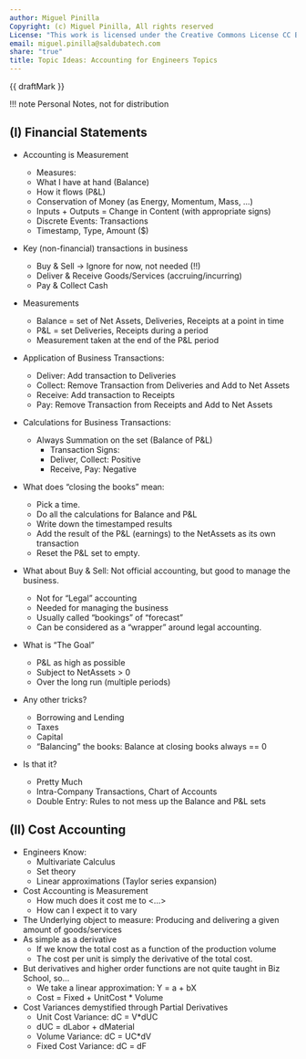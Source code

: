 ```yaml
---
author: Miguel Pinilla
Copyright: (c) Miguel Pinilla, All rights reserved
License: "This work is licensed under the Creative Commons License CC BY-NC-SA 4.0: https://creativecommons.org/licenses/by-nc-sa/4.0/"
email: miguel.pinilla@saldubatech.com
share: "true"
title: Topic Ideas: Accounting for Engineers Topics
---
```


{{ draftMark }}

!!! note
    Personal Notes, not for distribution

## (I) Financial Statements

* Accounting is Measurement
  * Measures:
  * What I have at hand (Balance)
  * How it flows (P&L)
  * Conservation of Money (as Energy, Momentum, Mass, …)
  * Inputs + Outputs = Change in Content (with appropriate signs)
  * Discrete Events: Transactions
  * Timestamp, Type, Amount ($)
* Key (non-financial) transactions in business
  * Buy & Sell → Ignore for now, not needed (!!)
  * Deliver & Receive Goods/Services  (accruing/incurring)
  * Pay & Collect Cash
* Measurements
  * Balance = set of Net Assets, Deliveries, Receipts at a point in time
  * P&L = set  Deliveries, Receipts during a period
  * Measurement taken at the end of the P&L period
* Application of Business Transactions:
  * Deliver:  Add transaction to Deliveries
  * Collect: Remove Transaction from Deliveries and Add to Net Assets
  * Receive: Add transaction to Receipts
  * Pay: Remove Transaction from Receipts and Add to Net Assets
* Calculations for Business Transactions:
  * Always Summation on the set (Balance of P&L)
    * Transaction Signs:
    * Deliver, Collect:  Positive
    * Receive, Pay: Negative

* What does “closing the books” mean:
  * Pick a time.
  * Do all the calculations for Balance and P&L
  * Write down the timestamped results
  * Add the result of the P&L (earnings) to the NetAssets as its own transaction
  * Reset the P&L set to empty.
* What about Buy & Sell: Not official accounting, but good to manage the business.
  * Not for “Legal” accounting
  * Needed for managing the business
  * Usually called “bookings” of “forecast”
  * Can be considered as a “wrapper” around legal accounting.
* What is “The Goal”
  * P&L as high as possible
  * Subject to NetAssets > 0
  * Over the long run (multiple periods)
* Any other tricks?
  * Borrowing and Lending
  * Taxes
  * Capital
  * “Balancing” the books: Balance at closing books always == 0
* Is that it?
  * Pretty Much
  * Intra-Company Transactions, Chart of Accounts
  * Double Entry: Rules to not mess up the Balance and P&L sets

## (II) Cost Accounting

* Engineers Know:
  * Multivariate Calculus
  * Set theory
  * Linear approximations (Taylor series expansion)
* Cost Accounting is Measurement
  * How much does it cost me to <...>
  * How can I expect it to vary
* The Underlying object to measure: Producing and delivering a given amount of goods/services
* As simple as a derivative
  * If we know the total cost as a function of the production volume
  * The cost per unit is simply the derivative of the total cost.
* But derivatives and higher order functions are not quite taught in Biz School, so…
  * We take a linear approximation: Y = a + bX
  * Cost = Fixed + UnitCost * Volume
* Cost Variances demystified through Partial Derivatives
  * Unit Cost Variance: dC = V*dUC
  * dUC = dLabor + dMaterial
  * Volume Variance: dC = UC*dV
  * Fixed Cost Variance: dC = dF
